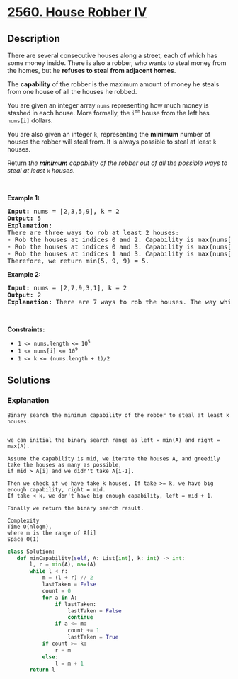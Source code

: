 # [2560. House Robber IV](https://leetcode.com/problems/house-robber-iv)

## Description

<!-- description:start -->

<p>There are several consecutive houses along a street, each of which has some money inside. There is also a robber, who wants to steal money from the homes, but he <strong>refuses to steal from adjacent homes</strong>.</p>

<p>The <strong>capability</strong> of the robber is the maximum amount of money he steals from one house of all the houses he robbed.</p>

<p>You are given an integer array <code>nums</code> representing how much money is stashed in each house. More formally, the <code>i<sup>th</sup></code> house from the left has <code>nums[i]</code> dollars.</p>

<p>You are also given an integer <code>k</code>, representing the <strong>minimum</strong> number of houses the robber will steal from. It is always possible to steal at least <code>k</code> houses.</p>

<p>Return <em>the <strong>minimum</strong> capability of the robber out of all the possible ways to steal at least </em><code>k</code><em> houses</em>.</p>

<p>&nbsp;</p>
<p><strong class="example">Example 1:</strong></p>

<pre>
<strong>Input:</strong> nums = [2,3,5,9], k = 2
<strong>Output:</strong> 5
<strong>Explanation:</strong> 
There are three ways to rob at least 2 houses:
- Rob the houses at indices 0 and 2. Capability is max(nums[0], nums[2]) = 5.
- Rob the houses at indices 0 and 3. Capability is max(nums[0], nums[3]) = 9.
- Rob the houses at indices 1 and 3. Capability is max(nums[1], nums[3]) = 9.
Therefore, we return min(5, 9, 9) = 5.
</pre>

<p><strong class="example">Example 2:</strong></p>

<pre>
<strong>Input:</strong> nums = [2,7,9,3,1], k = 2
<strong>Output:</strong> 2
<strong>Explanation:</strong> There are 7 ways to rob the houses. The way which leads to minimum capability is to rob the house at index 0 and 4. Return max(nums[0], nums[4]) = 2.
</pre>

<p>&nbsp;</p>
<p><strong>Constraints:</strong></p>

<ul>
	<li><code>1 &lt;= nums.length &lt;= 10<sup>5</sup></code></li>
	<li><code>1 &lt;= nums[i] &lt;= 10<sup>9</sup></code></li>
	<li><code>1 &lt;= k &lt;= (nums.length + 1)/2</code></li>
</ul>

<!-- description:end -->

## Solutions

### Explanation
```
Binary search the minimum capability of the robber to steal at least k houses.


we can initial the binary search range as left = min(A) and right = max(A).

Assume the capability is mid, we iterate the houses A, and greedily take the houses as many as possible,
if mid > A[i] and we didn't take A[i-1].

Then we check if we have take k houses, If take >= k, we have big enough capability, right = mid.
If take < k, we don't have big enough capability, left = mid + 1.

Finally we return the binary search result.

Complexity
Time O(nlogm),
where m is the range of A[i]
Space O(1)
```

```python
class Solution:
   def minCapability(self, A: List[int], k: int) -> int:
       l, r = min(A), max(A)
       while l < r:
           m = (l + r) // 2
           lastTaken = False
           count = 0
           for a in A:
               if lastTaken:
                   lastTaken = False
                   continue
               if a <= m:
                   count += 1
                   lastTaken = True
           if count >= k:
               r = m
           else:
               l = m + 1
       return l
```
